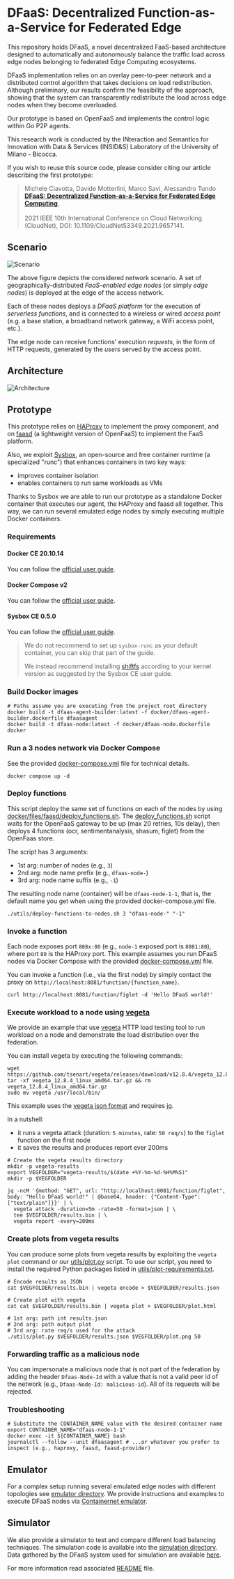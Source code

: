 # DFaaS: Decentralized Function-as-a-Service for Federated Edge 
This repository holds DFaaS, a novel decentralized FaaS-based architecture designed to automatically and autonomously balance the traffic load across edge nodes belonging to federated Edge Computing ecosystems.

DFaaS implementation relies on an overlay peer-to-peer network and a distributed control algorithm that takes decisions on load redistribution. Although preliminary, our results confirm the feasibility of the approach, showing that the system can transparently redistribute the load across edge nodes when they become overloaded.

Our prototype is based on OpenFaaS and implements the control logic within Go P2P agents.

This research work is conducted by the INteraction and SemantIcs for Innovation with Data & Services (INSID&S) Laboratory of the University of Milano - Bicocca.

If you wish to reuse this source code, please consider citing our article describing the first prototype:

> Michele Ciavotta, Davide Motterlini, Marco Savi, Alessandro Tundo <br>
> [**DFaaS: Decentralized Function-as-a-Service for Federated Edge Computing**](https://doi.org/10.1109/CloudNet53349.2021.9657141), <br>	
> 2021 IEEE 10th International Conference on Cloud Networking (CloudNet), DOI: 10.1109/CloudNet53349.2021.9657141.

## Scenario

![Scenario](images/Scenario-crop.png)

The above figure depicts the considered network scenario. A set of geographically-distributed _FaaS-enabled edge nodes_ (or simply _edge nodes_) is deployed at the edge of the access network. 

Each of these nodes deploys a _DFaaS platform_ for the execution of _serverless functions_, and is connected to a wireless or wired _access point_ (e.g. a base station, a broadband network gateway, a WiFi access point, etc.).

The edge node can receive functions' execution _requests_, in the form of HTTP requests, generated by the _users_ served by the access point.

## Architecture

![Architecture](images/Arch-crop.png)

## Prototype
This prototype relies on [HAProxy](https://www.haproxy.org/) to implement the proxy component,
and on [faasd](https://github.com/openfaas/faasd) (a lightweight version of OpenFaaS) to implement the FaaS platform.

Also, we exploit [Sysbox](https://github.com/nestybox/sysbox), an open-source and free container runtime
(a specialized "runc") that enhances containers in two key ways:

- improves container isolation
- enables containers to run same workloads as VMs

Thanks to Sysbox we are able to run our prototype as a standalone Docker container that executes our agent,
the HAProxy and faasd all together.
This way, we can run several emulated edge nodes by simply executing multiple Docker containers.

### Requirements

#### Docker CE 20.10.14
You can follow the [official user guide](https://docs.docker.com/engine/install/).

#### Docker Compose v2
You can follow the [official user guide](https://docs.docker.com/compose/cli-command/).

#### Sysbox CE 0.5.0

You can follow the [official user guide](https://github.com/nestybox/sysbox/blob/master/docs/user-guide/install-package.md).

> We do not recommend to set up `sysbox-runc` as your default container, you can skip that part of the guide.
> 
> We instead recommend installing [shiftfs](https://github.com/nestybox/sysbox/blob/master/docs/user-guide/install-package.md#installing-shiftfs)
> according to your kernel version as suggested by the Sysbox CE user guide.

### Build Docker images

```shell
# Paths assume you are executing from the project root directory
docker build -t dfaas-agent-builder:latest -f docker/dfaas-agent-builder.dockerfile dfaasagent
docker build -t dfaas-node:latest -f docker/dfaas-node.dockerfile docker
```

### Run a 3 nodes network via Docker Compose
See the provided [docker-compose.yml](docker-compose.yml) file for technical details.
```shell
docker compose up -d
```

### Deploy functions
This script deploy the same set of functions on each of the nodes by using [docker/files/faasd/deploy_functions.sh](docker/files/faasd/deploy_functions.sh).
The [deploy_functions.sh](docker/files/faasd/deploy_functions.sh) script waits for the OpenFaaS gateway to be up (max 20 retries, 10s delay),
then deploys 4 functions (ocr, sentimentanalysis, shasum, figlet) from the OpenFaas store.

The script has 3 arguments:
- 1st arg: number of nodes (e.g., `3`)
- 2nd arg: node name prefix (e.g., `dfaas-node-`)
- 3rd arg: node name suffix (e.g., `-1`)

The resulting node name (container) will be `dfaas-node-1-1`, that is,
the default name you get when using the provided docker-compose.yml file.
```shell
./utils/deploy-functions-to-nodes.sh 3 "dfaas-node-" "-1"
```

### Invoke a function
Each node exposes port `808x:80` (e.g., `node-1` exposed port is `8081:80`), where port `80` is the HAProxy port.
This example assumes you run DFaaS nodes via Docker Compose with the provided [docker-compose.yml](docker-compose.yml) file.

You can invoke a function (i.e., via the first node) by simply contact the proxy on `http://localhost:8081/function/{function_name}`.
```shell
curl http://localhost:8081/function/figlet -d 'Hello DFaaS world!'
```

### Execute workload to a node using [vegeta](https://github.com/tsenart/vegeta)
We provide an example that use [vegeta](https://github.com/tsenart/vegeta) HTTP load testing tool to run workload on a node
and demonstrate the load distribution over the federation.

You can install vegeta by executing the following commands:
```shell
wget https://github.com/tsenart/vegeta/releases/download/v12.8.4/vegeta_12.8.4_linux_amd64.tar.gz
tar -xf vegeta_12.8.4_linux_amd64.tar.gz && rm vegeta_12.8.4_linux_amd64.tar.gz
sudo mv vegeta /usr/local/bin/
```

This example uses the [vegeta json format](https://github.com/tsenart/vegeta#json-format) and requires [jq](https://stedolan.github.io/jq/).

In a nutshell:
- it runs a vegeta attack (duration: `5 minutes`, rate: `50 req/s`) to the `figlet` function on the first node
- it saves the results and produces report ever 200ms

```shell
# Create the vegeta results directory
mkdir -p vegeta-results
export VEGFOLDER="vegeta-results/$(date +%Y-%m-%d-%H%M%S)"
mkdir -p $VEGFOLDER

jq -ncM '{method: "GET", url: "http://localhost:8081/function/figlet", body: "Hello DFaaS world!" | @base64, header: {"Content-Type": ["text/plain"]}}' | \
  vegeta attack -duration=5m -rate=50 -format=json | \
  tee $VEGFOLDER/results.bin | \
  vegeta report -every=200ms
```

### Create plots from vegeta results
You can produce some plots from vegeta results by exploiting the `vegeta plot` command or
our [utils/plot.py](utils/plot.py) script.
To use our script, you need to install the required Python packages listed in [utils/plot-requirements.txt](utils/plot-requirements.txt).

```shell
# Encode results as JSON
cat $VEGFOLDER/results.bin | vegeta encode > $VEGFOLDER/results.json

# Create plot with vegeta
cat cat $VEGFOLDER/results.bin | vegeta plot > $VEGFOLDER/plot.html

# 1st arg: path int results.json
# 2nd arg: path output plot
# 3rd arg: rate req/s used for the attack
./utils/plot.py $VEGFOLDER/results.json $VEGFOLDER/plot.png 50
```

### Forwarding traffic as a malicious node
You can impersonate a malicious node that is not part of the federation by adding the header `Dfaas-Node-Id`
with a value that is not a valid peer id of the network (e.g., `Dfaas-Node-Id: malicious-id`).
All of its requests will be rejected.

### Troubleshooting

```shell
# Substitute the CONTAINER_NAME value with the desired container name
export CONTAINER_NAME="dfaas-node-1-1"
docker exec -it ${CONTAINER_NAME} bash
journalctl --follow --unit dfaasagent # ...or whatever you prefer to inspect (e.g., haproxy, faasd, faasd-provider)
```

## Emulator
For a complex setup running several emulated edge nodes with different topologies see [emulator directory](emulator).
We provide instructions and examples to execute DFaaS nodes via [Containernet emulator](https://containernet.github.io/).

## Simulator
We also provide a simulator to test and compare different load balancing techniques.
The simulation code is available into the [simulation directory](simulation).
Data gathered by the DFaaS system used for simulation are available [here](simulation/data).

For more information read associated [README](simulation/README.md) file.
